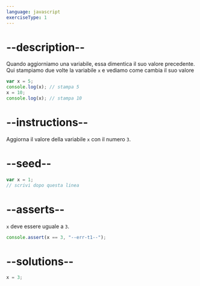 ```yaml
---
language: javascript
exerciseType: 1
---
```


# --description--

Quando aggiorniamo una variabile, essa dimentica il suo valore precedente.
Qui stampiamo due volte la variabile `x` e vediamo come cambia il suo valore
```javascript
var x = 5;
console.log(x); // stampa 5
x = 10;
console.log(x); // stampa 10
```

# --instructions--

Aggiorna il valore della variabile `x` con il numero `3`.

# --seed--

```javascript
var x = 1;
// scrivi dopo questa linea
```

# --asserts--

`x` deve essere uguale a `3`.

```javascript
console.assert(x == 3, "--err-t1--");
```

# --solutions--

```javascript
x = 3;
```
